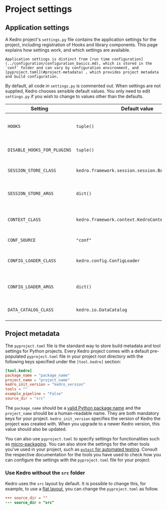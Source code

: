 # Project settings

## Application settings

A Kedro project's `settings.py` file contains the application settings for the project, including registration of Hooks and library components. This page explains how settings work, and which settings are available.

```{note}
Application settings is distinct from [run time configuration](../configuration/configuration_basics.md), which is stored in the `conf` folder and can vary by configuration environment, and [pyproject.toml](#project-metadata) , which provides project metadata and build configuration.
```

By default, all code in `settings.py` is commented out. When settings are not supplied, Kedro chooses sensible default values. You only need to edit `settings.py` if you wish to change to values other than the defaults.

| Setting                     | Default value                                     | Use                                                                                                                |
| --------------------------- | ------------------------------------------------- | ------------------------------------------------------------------------------------------------------------------ |
| `HOOKS`                     | `tuple()`                                         | Inject additional behaviour into the execution timeline with [project Hooks](../hooks/introduction.md).            |
| `DISABLE_HOOKS_FOR_PLUGINS` | `tuple()`                                         | Disable [auto-registration of Hooks from plugins](../hooks/introduction.md#disable-auto-registered-plugins-hooks). |
| `SESSION_STORE_CLASS`       | `kedro.framework.session.session.BaseSessionStore`| Customise how [session data](session.md) is stored.                                                                |
| `SESSION_STORE_ARGS`        | `dict()`                                          | Keyword arguments for the `SESSION_STORE_CLASS` constructor.                                                       |
| `CONTEXT_CLASS`             | `kedro.framework.context.KedroContext`            | Customise how Kedro library components are managed.                                                                |
| `CONF_SOURCE`               | `"conf"`                                          | Directory that holds [configuration](../configuration/configuration_basics.md).                                    |
| `CONFIG_LOADER_CLASS`       | `kedro.config.ConfigLoader`                       | Customise how project configuration is handled.                                                                    |
| `CONFIG_LOADER_ARGS`        | `dict()`                                          | Keyword arguments for the `CONFIG_LOADER_CLASS` constructor.                                                       |
| `DATA_CATALOG_CLASS`        | `kedro.io.DataCatalog`                            | Customise how the [Data Catalog](../data/data_catalog.md) is handled.                                              |

## Project metadata
The `pyproject.toml` file is the standard way to store build metadata and tool settings for Python projects.
Every Kedro project comes with a default pre-populated `pyproject.toml` file in your project root directory with the following keys specified under the `[tool.kedro]` section:

```toml
[tool.kedro]
package_name = "package_name"
project_name = "project_name"
kedro_init_version = "kedro_version"
tools = ""
example_pipeline = "False"
source_dir = "src"
```

The `package_name` should be a [valid Python package name](https://peps.python.org/pep-0423/) and the `project_name` should be a human-readable name. They are both mandatory keys for your project.
`kedro_init_version` specifies the version of Kedro the project was created with. When you upgrade to a newer Kedro version,
this value should also be updated.

You can also use `pyproject.toml` to specify settings for functionalities such as [micro-packaging](../nodes_and_pipelines/micro_packaging.md).
You can also store the settings for the other tools you've used in your project, such as [`pytest` for automated testing](../development/automated_testing.md).
Consult the respective documentation for the tools you have used to check how you can configure the settings with the `pyproject.toml` file for your project.

### Use Kedro without the `src` folder
Kedro uses the `src` layout by default. It is possible to change this, for example, to use a [flat layout](https://packaging.python.org/en/latest/discussions/src-layout-vs-flat-layout/#src-layout-vs-flat-layout), you can change the `pyproject.toml` as follow.

```diff
+++ source_dir = ""
--- source_dir = "src"
```
